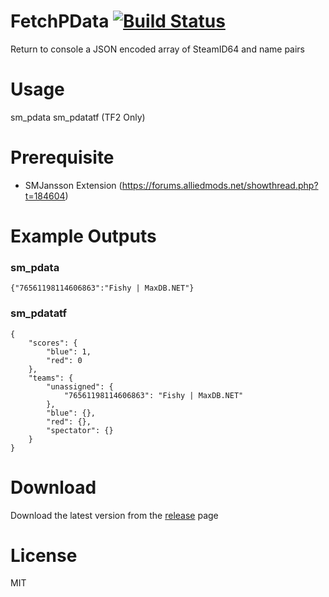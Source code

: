 # FetchPData [![Build Status](https://travis-ci.org/RumbleFrog/FetchPData.svg?branch=master)](https://travis-ci.org/RumbleFrog/FetchPData)
Return to console a JSON encoded array of SteamID64 and name pairs

# Usage
sm_pdata
sm_pdatatf (TF2 Only)

# Prerequisite

- SMJansson Extension (https://forums.alliedmods.net/showthread.php?t=184604)

# Example Outputs

### sm_pdata

```
{"76561198114606863":"Fishy | MaxDB.NET"}
```

### sm_pdatatf

```
{
    "scores": {
        "blue": 1,
        "red": 0
    },
    "teams": {
        "unassigned": {
            "76561198114606863": "Fishy | MaxDB.NET"
        },
        "blue": {},
        "red": {},
        "spectator": {}
    }
}
```


# Download 

Download the latest version from the [release](https://github.com/RumbleFrog/FetchPData/releases) page

# License
MIT
